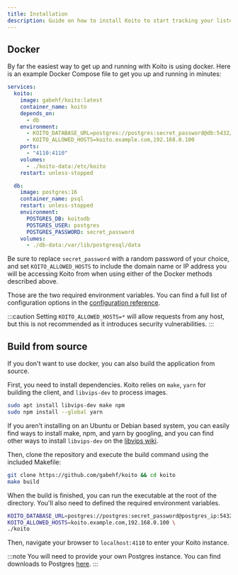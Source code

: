 ```yaml
---
title: Installation
description: Guide on how to install Koito to start tracking your listening history.
---
```


## Docker
By far the easiest way to get up and running with Koito is using docker. Here is an example Docker Compose file to get you up and running in minutes:
```yaml title="compose.yaml"
services:
  koito:
    image: gabehf/koito:latest
    container_name: koito
    depends_on:
      - db
    environment:
      - KOITO_DATABASE_URL=postgres://postgres:secret_password@db:5432/koitodb
      - KOITO_ALLOWED_HOSTS=koito.example.com,192.168.0.100
    ports:
      - "4110:4110"
    volumes:
      - ./koito-data:/etc/koito
    restart: unless-stopped

  db:
    image: postgres:16
    container_name: psql
    restart: unless-stopped
    environment:
      POSTGRES_DB: koitodb
      POSTGRES_USER: postgres
      POSTGRES_PASSWORD: secret_password
    volumes:
      - ./db-data:/var/lib/postgresql/data

```

Be sure to replace `secret_password` with a random password of your choice, and set `KOITO_ALLOWED_HOSTS` to include the domain name or IP address you will be accessing Koito 
from when using either of the Docker methods described above.

Those are the two required environment variables. You can find a full list of configuration options in the [configuration reference](/reference/configuration).

:::caution
Setting `KOITO_ALLOWED_HOSTS=*` will allow requests from any host, but this is not recommended as it introduces security vulnerabilities.
:::

## Build from source

If you don't want to use docker, you can also build the application from source.

First, you need to install dependencies. Koito relies on `make`, `yarn` for building the client, and `libvips-dev` to process images.

```sh
sudo apt install libvips-dev make npm
sudo npm install --global yarn
```

If you aren't installing on an Ubuntu or Debian based system, you can easily find ways to install make, npm, and yarn by googling, and
you can find other ways to install `libvips-dev` on the [libvips wiki](https://github.com/libvips/libvips/wiki/).

Then, clone the repository and execute the build command using the included Makefile:

```sh
git clone https://github.com/gabehf/koito && cd koito
make build
```

When the build is finished, you can run the executable at the root of the directory. You'll also need to defined the required environment variables.

```sh
KOITO_DATABASE_URL=postgres://postgres:secret_password@postgres_ip:5432/koitodb \
KOITO_ALLOWED_HOSTS=koito.example.com,192.168.0.100 \
./koito
```

Then, navigate your browser to `localhost:4110` to enter your Koito instance.

:::note
You will need to provide your own Postgres instance. You can find downloads to Postgres [here](https://www.postgresql.org/download/).
:::